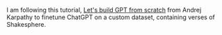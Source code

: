 I am following this tutorial, [Let's build GPT from scratch](https://www.youtube.com/watch?v=kCc8FmEb1nY) from Andrej Karpathy to finetune ChatGPT on a custom dataset, containing verses of Shakesphere.
